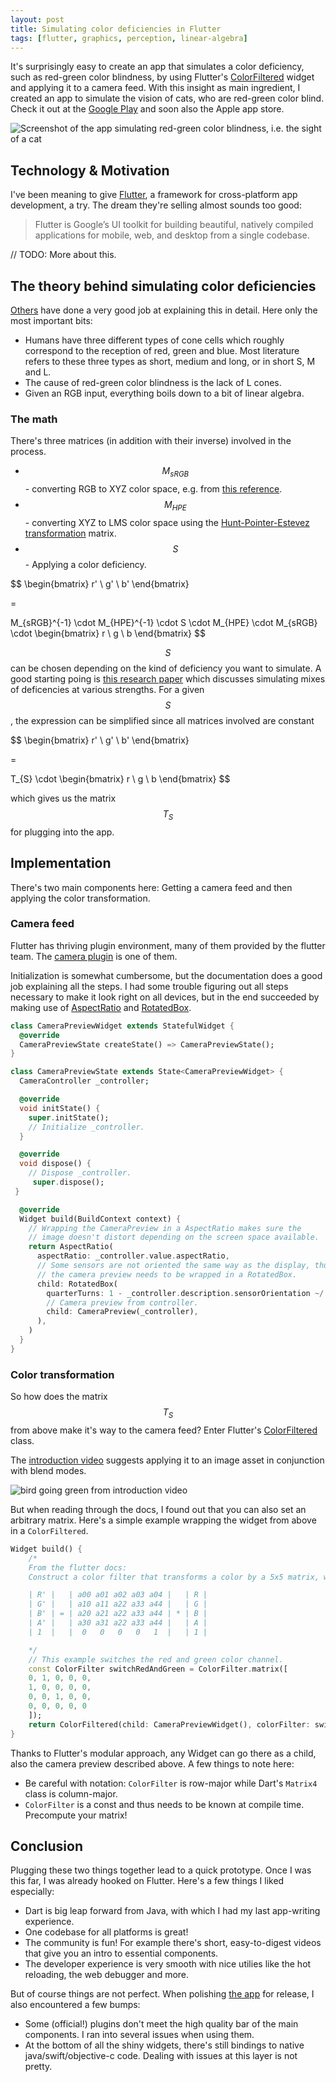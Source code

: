 ```yaml
---
layout: post
title: Simulating color deficiencies in Flutter
tags: [flutter, graphics, perception, linear-algebra]
---
```


It's surprisingly easy to create an app that simulates a color deficiency, such as red-green color blindness, by using Flutter's [ColorFiltered](https://www.youtube.com/watch?v=F7Cll22Dno8) widget and applying it to a camera feed.
With this insight as main ingredient, I created an app to simulate the vision of cats, who are red-green color blind. Check it out at the [Google Play](https://play.google.com/store/apps/details?id=ch.panmari.cat_sight) and soon also the Apple app store.

![Screenshot of the app simulating red-green color blindness, i.e. the sight of a cat](/assets/img/screenshot_color_blindness.png)

## Technology & Motivation

I've been meaning to give [Flutter](https://flutter.dev), a framework for cross-platform app development, a try. The dream they're selling almost sounds too good:

> Flutter is Google’s UI toolkit for building beautiful, natively compiled applications for mobile, web, and desktop from a single codebase.

// TODO: More about this.

## The theory behind simulating color deficiencies

[Others](https://ixora.io/projects/colorblindness/color-blindness-simulation-research/) have done a very good job at explaining this in detail. Here only the most important bits:

* Humans have three different types of cone cells which roughly correspond to the reception of red, green and blue. Most literature refers to these three types as short, medium and long, or in short S, M and L.
* The cause of red-green color blindness is the lack of L cones.
* Given an RGB input, everything boils down to a bit of linear algebra.

### The math

There's three matrices (in addition with their inverse) involved in the process.

* $$M_{sRGB}$$ - converting RGB to XYZ color space, e.g. from [this reference](http://www.brucelindbloom.com/index.html?Eqn_RGB_to_XYZ.html).
* $$M_{HPE}$$ - converting XYZ to LMS color space using the [Hunt-Pointer-Estevez transformation](https://en.wikipedia.org/wiki/LMS_color_space#Hunt.2C_RLAB) matrix.
* $$S$$ - Applying a color deficiency.

$$
\begin{bmatrix}
   r' \\
   g' \\
   b'
\end{bmatrix}

=

M_{sRGB}^{-1} \cdot
M_{HPE}^{-1} \cdot
S \cdot
M_{HPE} \cdot
M_{sRGB} \cdot
\begin{bmatrix}
   r \\
   g \\
   b
\end{bmatrix}
$$

$$S$$ can be chosen depending on the kind of deficiency you want to simulate. A good starting poing is [this research paper](https://arxiv.org/pdf/1711.10662.pdf) which discusses simulating mixes of deficencies at various strengths. For a given $$S$$, the expression can be simplified since all matrices involved are constant

$$
\begin{bmatrix}
   r' \\
   g' \\
   b'
\end{bmatrix}

=

T_{S} \cdot
\begin{bmatrix}
   r \\
   g \\
   b
\end{bmatrix}
$$

which gives us the matrix $$T_{S}$$ for plugging into the app.

## Implementation

There's two main components here: Getting a camera feed and then applying the color transformation.

### Camera feed

Flutter has thriving plugin environment, many of them provided by the flutter team. The [camera plugin](https://flutter.dev/docs/cookbook/plugins/picture-using-camera) is one of them.

Initialization is somewhat cumbersome, but the documentation does a good job explaining all the steps. I had some trouble figuring out all steps necessary to make it look right on all devices, but in the end succeeded by making use of [AspectRatio](https://api.flutter.dev/flutter/widgets/AspectRatio-class.html) and [RotatedBox](https://api.flutter.dev/flutter/widgets/RotatedBox-class.html).

```dart
class CameraPreviewWidget extends StatefulWidget {
  @override
  CameraPreviewState createState() => CameraPreviewState();
}

class CameraPreviewState extends State<CameraPreviewWidget> {
  CameraController _controller;

  @override
  void initState() {
    super.initState();
    // Initialize _controller.
  }

  @override
  void dispose() {
    // Dispose _controller.
     super.dispose();
 }

  @override
  Widget build(BuildContext context) {
    // Wrapping the CameraPreview in a AspectRatio makes sure the
    // image doesn't distort depending on the screen space available.
    return AspectRatio(
      aspectRatio: _controller.value.aspectRatio,
      // Some sensors are not oriented the same way as the display, thus
      // the camera preview needs to be wrapped in a RotatedBox.
      child: RotatedBox(
        quarterTurns: 1 - _controller.description.sensorOrientation ~/ 90,
        // Camera preview from controller.
        child: CameraPreview(_controller),
      ),
    )
  }
}
```

### Color transformation

So how does the matrix $$T_S$$ from above make it's way to the camera feed? Enter Flutter's [ColorFiltered](https://api.flutter.dev/flutter/widgets/ColorFiltered-class.html) class.

The [introduction video](https://www.youtube.com/watch?v=F7Cll22Dno8) suggests applying it to an image asset in conjunction with blend modes.

![bird going green from introduction video](/assets/img/ColorFiltered_Flutter_Widget_of_the_Week.gif)

But when reading through the docs, I found out that you can also set an arbitrary matrix. Here's a simple example wrapping the widget from above in a `ColorFiltered`.

```dart
Widget build() {
    /*
    From the flutter docs:
    Construct a color filter that transforms a color by a 5x5 matrix, where the fifth row is implicitly added in an identity configuration.

    | R' |   | a00 a01 a02 a03 a04 |   | R |
    | G' |   | a10 a11 a22 a33 a44 |   | G |
    | B' | = | a20 a21 a22 a33 a44 | * | B |
    | A' |   | a30 a31 a22 a33 a44 |   | A |
    | 1  |   |  0   0   0   0   1  |   | 1 |

    */
    // This example switches the red and green color channel.
    const ColorFilter switchRedAndGreen = ColorFilter.matrix([
    0, 1, 0, 0, 0,
    1, 0, 0, 0, 0,
    0, 0, 1, 0, 0,
    0, 0, 0, 0, 0
    ]);
    return ColorFiltered(child: CameraPreviewWidget(), colorFilter: switchRedAndGreen)
}
```

Thanks to Flutter's modular approach, any Widget can go there as a child, also the camera preview described above. A few things to note here:

* Be careful with notation: `ColorFilter` is row-major while Dart's `Matrix4` class is column-major.
* `ColorFilter` is a const and thus needs to be known at compile time. Precompute your matrix!

## Conclusion

Plugging these two things together lead to a quick prototype. Once I was this far, I was already hooked on Flutter. Here's a few things I liked especially:

* Dart is big leap forward from Java, with which I had my last app-writing experience.
* One codebase for all platforms is great!
* The community is fun! For example there's short, easy-to-digest videos that give you an intro to essential components.
* The developer experience is very smooth with nice utilies like the hot reloading, the web debugger and more.

But of course things are not perfect. When polishing [the app](https://play.google.com/store/apps/details?id=ch.panmari.cat_sight) for release, I also encountered a few bumps:

* Some (official!) plugins don't meet the high quality bar of the main components. I ran into several issues when using them.
* At the bottom of all the shiny widgets, there's still bindings to native java/swift/objective-c code. Dealing with issues at this layer is not pretty.
